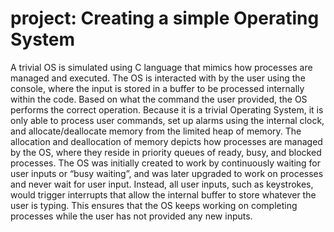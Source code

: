 # project: Creating a simple Operating System
A trivial OS is simulated using C language that mimics how processes are managed and executed. The OS is interacted with by the user using the console, where the input is stored in a buffer to be processed internally within the code. Based on what the command the user provided, the OS performs the correct operation. Because it is a trivial Operating System, it is only able to process user commands, set up alarms using the internal clock, and allocate/deallocate memory from the limited heap of memory. The allocation and deallocation of memory depicts how processes are managed by the OS, where they reside in priority queues of ready, busy, and blocked processes. The OS was initially created to work by continuously waiting for user inputs or “busy waiting”, and was later upgraded to work on processes and never wait for user input. Instead, all user inputs, such as keystrokes, would trigger interrupts that allow the internal buffer to store whatever the user is typing. This ensures that the OS keeps working on completing processes while the user has not provided any new inputs.
